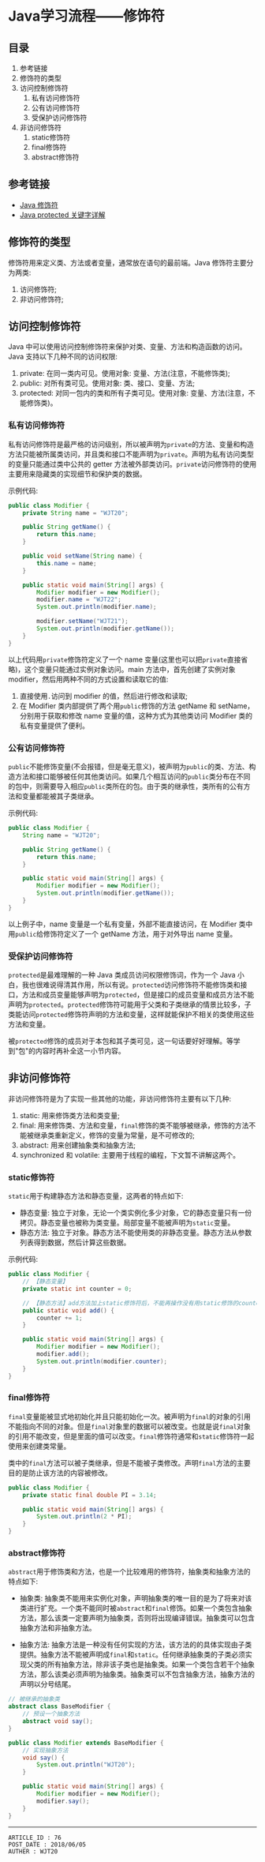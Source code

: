 
# Java学习流程——修饰符 #

## 目录 ##

1. 参考链接
2. 修饰符的类型
3. 访问控制修饰符
    1. 私有访问修饰符
    2. 公有访问修饰符
    3. 受保护访问修饰符
4. 非访问修饰符
    1. static修饰符
    2. final修饰符
    3. abstract修饰符

## 参考链接 ##

- [Java 修饰符](http://www.runoob.com/java/java-modifier-types.html)
- [Java protected 关键字详解](http://www.runoob.com/w3cnote/java-protected-keyword-detailed-explanation.html)

## 修饰符的类型 ##

修饰符用来定义类、方法或者变量，通常放在语句的最前端。Java 修饰符主要分为两类:

1. 访问修饰符;
2. 非访问修饰符;

## 访问控制修饰符 ##

Java 中可以使用访问控制修饰符来保护对类、变量、方法和构造函数的访问。Java 支持以下几种不同的访问权限:

1. private: 在同一类内可见。使用对象: 变量、方法(注意，不能修饰类);
2. public: 对所有类可见。使用对象: 类、接口、变量、方法;
3. protected: 对同一包内的类和所有子类可见。使用对象: 变量、方法(注意，不能修饰类)。

### 私有访问修饰符 ###

私有访问修饰符是最严格的访问级别，所以被声明为`private`的方法、变量和构造方法只能被所属类访问，并且类和接口不能声明为`private`。声明为私有访问类型的变量只能通过类中公共的 getter 方法被外部类访问。`private`访问修饰符的使用主要用来隐藏类的实现细节和保护类的数据。

示例代码:  

```Java
public class Modifier {
    private String name = "WJT20";

    public String getName() {
        return this.name;
    }

    public void setName(String name) {
        this.name = name;
    }

    public static void main(String[] args) {
        Modifier modifier = new Modifier();
        modifier.name = "WJT22";
        System.out.println(modifier.name);

        modifier.setName("WJT21");
        System.out.println(modifier.getName());
    }
}
```

以上代码用`private`修饰符定义了一个 name 变量(这里也可以把`private`直接省略)，这个变量只能通过实例对象访问。main 方法中，首先创建了实例对象 modifier，然后用两种不同的方式设置和读取它的值:

1. 直接使用`.`访问到 modifier 的值，然后进行修改和读取;
2. 在 Modifier 类内部提供了两个用`public`修饰的方法 getName 和 setName，分别用于获取和修改 name 变量的值，这种方式为其他类访问 Modifier 类的私有变量提供了便利。

### 公有访问修饰符 ###

`public`不能修饰变量(不会报错，但是毫无意义)，被声明为`public`的类、方法、构造方法和接口能够被任何其他类访问。如果几个相互访问的`public`类分布在不同的包中，则需要导入相应`public`类所在的包。由于类的继承性，类所有的公有方法和变量都能被其子类继承。

示例代码:  

```Java
public class Modifier {
    String name = "WJT20";

    public String getName() {
        return this.name;
    }

    public static void main(String[] args) {
        Modifier modifier = new Modifier();
        System.out.println(modifier.getName());
    }
}
```

以上例子中，name 变量是一个私有变量，外部不能直接访问，在 Modifier 类中用`public`给修饰符定义了一个 getName 方法，用于对外导出 name 变量。

### 受保护访问修饰符 ###

`protected`是最难理解的一种 Java 类成员访问权限修饰词，作为一个 Java 小白，我也很难说得清其作用，所以有说。`protected`访问修饰符不能修饰类和接口，方法和成员变量能够声明为`protected`，但是接口的成员变量和成员方法不能声明为`protected`。`protected`修饰符可能用于父类和子类继承的情景比较多，子类能访问`protected`修饰符声明的方法和变量，这样就能保护不相关的类使用这些方法和变量。

被`protected`修饰的成员对于本包和其子类可见，这一句话要好好理解。等学到"包"的内容时再补全这一小节内容。

## 非访问修饰符 ##

非访问修饰符是为了实现一些其他的功能，非访问修饰符主要有以下几种:  

1. static: 用来修饰类方法和类变量;  
2. final: 用来修饰类、方法和变量，`final`修饰的类不能够被继承，修饰的方法不能被继承类重新定义，修饰的变量为常量，是不可修改的;  
3. abstract: 用来创建抽象类和抽象方法;  
4. synchronized 和 volatile: 主要用于线程的编程，下文暂不讲解这两个。

### static修饰符 ###

`static`用于构建静态方法和静态变量，这两者的特点如下:  

- 静态变量: 独立于对象，无论一个类实例化多少对象，它的静态变量只有一份拷贝。静态变量也被称为类变量。局部变量不能被声明为`static`变量。
- 静态方法: 独立于对象。静态方法不能使用类的非静态变量。静态方法从参数列表得到数据，然后计算这些数据。

示例代码:  

```Java
public class Modifier {
    // 【静态变量】
    private static int counter = 0;

    // 【静态方法】add方法加上static修饰符后，不能再操作没有用static修饰的counter变量
    public static void add() {
        counter += 1;
    }

    public static void main(String[] args) {
        Modifier modifier = new Modifier();
        modifier.add();
        System.out.println(modifier.counter);
    }
}
```

### final修饰符 ###

`final`变量能被显式地初始化并且只能初始化一次。被声明为`final`的对象的引用不能指向不同的对象。但是`final`对象里的数据可以被改变。也就是说`final`对象的引用不能改变，但是里面的值可以改变。`final`修饰符通常和`static`修饰符一起使用来创建类常量。

类中的`final`方法可以被子类继承，但是不能被子类修改。声明`final`方法的主要目的是防止该方法的内容被修改。

```Java
public class Modifier {
    private static final double PI = 3.14;

    public static void main(String[] args) {
        System.out.println(2 * PI);
    }
}
```

### abstract修饰符 ###

`abstract`用于修饰类和方法，也是一个比较难用的修饰符，抽象类和抽象方法的特点如下:  

- 抽象类: 抽象类不能用来实例化对象，声明抽象类的唯一目的是为了将来对该类进行扩充。一个类不能同时被`abstract`和`final`修饰。如果一个类包含抽象方法，那么该类一定要声明为抽象类，否则将出现编译错误。抽象类可以包含抽象方法和非抽象方法。

- 抽象方法: 抽象方法是一种没有任何实现的方法，该方法的的具体实现由子类提供。抽象方法不能被声明成`final`和`static`。任何继承抽象类的子类必须实现父类的所有抽象方法，除非该子类也是抽象类。如果一个类包含若干个抽象方法，那么该类必须声明为抽象类。抽象类可以不包含抽象方法，抽象方法的声明以分号结尾。

```Java
// 被继承的抽象类
abstract class BaseModifier {
    // 预设一个抽象方法
    abstract void say();
}

public class Modifier extends BaseModifier {
    // 实现抽象方法
    void say() {
        System.out.println("WJT20");
    }

    public static void main(String[] args) {
        Modifier modifier = new Modifier();
        modifier.say();
    }
}
```

---

```
ARTICLE_ID : 76
POST_DATE : 2018/06/05
AUTHER : WJT20
```
